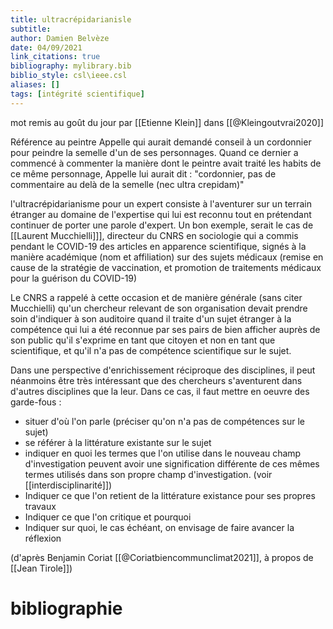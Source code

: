 ```yaml
---
title: ultracrépidarianisle
subtitle:
author: Damien Belvèze
date: 04/09/2021
link_citations: true
bibliography: mylibrary.bib
biblio_style: csl\ieee.csl
aliases: []
tags: [intégrité scientifique]
---
```


mot remis au goût du jour par [[Etienne Klein]] dans [[@Kleingoutvrai2020]]

Référence au peintre Appelle qui aurait demandé conseil à un cordonnier pour peindre la semelle d'un de ses personnages. Quand ce dernier a commencé à commenter la manière dont le peintre avait traité les habits de ce même personnage, Appelle lui aurait dit : "cordonnier, pas de commentaire au delà de la semelle (nec ultra crepidam)"

l'ultracrépidarianisme pour un expert consiste à l'aventurer sur un terrain étranger au domaine de l'expertise qui lui est reconnu tout en prétendant continuer de porter une parole d'expert. 
Un bon exemple, serait le cas de [[Laurent Mucchielli]]], directeur du CNRS en sociologie qui a commis pendant le COVID-19 des articles en apparence scientifique, signés à la manière académique (nom et affiliation) sur des sujets médicaux (remise en cause de la stratégie de vaccination, et promotion de traitements médicaux pour la guérison du COVID-19)

Le CNRS a rappelé à cette occasion et de manière générale (sans citer Mucchielli) qu'un chercheur relevant de son organisation devait prendre soin d'indiquer à son auditoire quand il traite d'un sujet étranger à la compétence qui lui a été reconnue par ses pairs de bien afficher auprès de son public qu'il s'exprime en tant que citoyen et non en tant que scientifique, et qu'il n'a pas de compétence scientifique sur le sujet. 

Dans une perspective d'enrichissement réciproque des disciplines, il peut néanmoins être très intéressant que des chercheurs s'aventurent dans d'autres disciplines que la leur. 
Dans ce cas, il faut mettre en oeuvre des garde-fous : 

- situer d'où l'on parle (préciser qu'on n'a pas de compétences sur le sujet)
- se référer à la littérature existante sur le sujet
- indiquer en quoi les termes que l'on utilise dans le nouveau champ d'investigation peuvent avoir une signification différente de ces mêmes termes utilisés dans son propre champ d'investigation. (voir [[interdisciplinarité]])
- Indiquer ce que l'on retient de la littérature existance pour ses propres travaux
- Indiquer ce que l'on critique et pourquoi
- Indiquer sur quoi, le cas échéant, on envisage de faire avancer la réflexion 

(d'après Benjamin Coriat [[@Coriatbiencommunclimat2021]], à propos de [[Jean Tirole]])



# bibliographie

